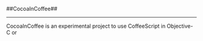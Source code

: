 ##CocoaInCoffee##
___

CocoaInCoffee is an experimental project to use CoffeeScript in Objective-C or 